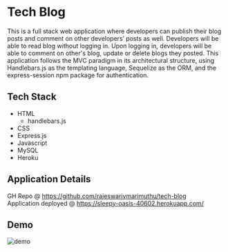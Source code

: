 # Tech Blog

This is a full stack web application where developers can publish their blog posts and comment on other developers’ posts as well. 
Developers will be able to read blog without logging in. Upon logging in, developers will be able to comment on other's blog, update or delete blogs they posted.
This application follows the MVC paradigm in its architectural structure, using Handlebars.js as the templating language, Sequelize as the ORM, and the express-session npm package for authentication.

## Tech Stack
- HTML
    - handlebars.js
- CSS
- Express.js
- Javascript
- MySQL 
- Heroku


## Application Details
GH Repo @ https://github.com/rajeswarivmarimuthu/tech-blog <br>
Application deployed @ https://sleepy-oasis-40602.herokuapp.com/


## Demo
![demo](./public/videos/tech_blog.gif)
    
